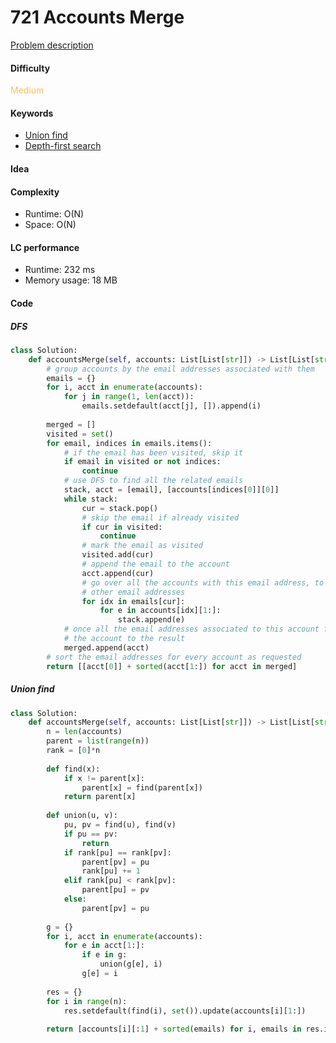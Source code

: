 721 Accounts Merge
=======================
[Problem description](https://leetcode.com/problems/accounts-merge/)

#### Difficulty
<span style="color:#FABC60">Medium</span>

#### Keywords
- [Union find](../categories/union_find.md)
- [Depth-first search](../categories/dfs.md)
  
#### Idea


#### Complexity
- Runtime: O(N)
- Space: O(N)
  
#### LC performance
- Runtime: 232 ms
- Memory usage: 18 MB

#### Code
##### DFS
```python
class Solution:
    def accountsMerge(self, accounts: List[List[str]]) -> List[List[str]]:
        # group accounts by the email addresses associated with them
        emails = {}
        for i, acct in enumerate(accounts):
            for j in range(1, len(acct)):
                emails.setdefault(acct[j], []).append(i)
        
        merged = []
        visited = set()
        for email, indices in emails.items():
            # if the email has been visited, skip it
            if email in visited or not indices:
                continue
            # use DFS to find all the related emails 
            stack, acct = [email], [accounts[indices[0]][0]]
            while stack:
                cur = stack.pop()
                # skip the email if already visited
                if cur in visited:
                    continue
                # mark the email as visited
                visited.add(cur)
                # append the email to the account
                acct.append(cur)
                # go over all the accounts with this email address, to find 
                # other email addresses
                for idx in emails[cur]:
                    for e in accounts[idx][1:]:
                        stack.append(e)
            # once all the email addresses associated to this account found, add 
            # the account to the result
            merged.append(acct)
        # sort the email addresses for every account as requested
        return [[acct[0]] + sorted(acct[1:]) for acct in merged]
```

##### Union find
```python
class Solution:
    def accountsMerge(self, accounts: List[List[str]]) -> List[List[str]]:
        n = len(accounts)
        parent = list(range(n))
        rank = [0]*n
        
        def find(x):
            if x != parent[x]:
                parent[x] = find(parent[x])
            return parent[x]
        
        def union(u, v):
            pu, pv = find(u), find(v)
            if pu == pv:
                return
            if rank[pu] == rank[pv]:
                parent[pv] = pu
                rank[pu] += 1
            elif rank[pu] < rank[pv]:
                parent[pu] = pv
            else:
                parent[pv] = pu
        
        g = {}
        for i, acct in enumerate(accounts):
            for e in acct[1:]:
                if e in g:
                    union(g[e], i)
                g[e] = i
        
        res = {}
        for i in range(n):
            res.setdefault(find(i), set()).update(accounts[i][1:])
        
        return [accounts[i][:1] + sorted(emails) for i, emails in res.items()]     
```